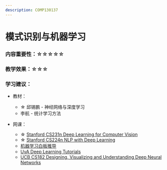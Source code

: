 ```yaml
---
description: COMP130137
---
```


# 模式识别与机器学习

### 内容重要性：☆☆☆☆☆

### 教学效果：☆☆☆

### 学习建议：

* 教材：
  * ☆ 邱锡鹏 - 神经网络与深度学习
  * 李航 - 统计学习方法
*   网课：

    * ☆ [Stanford CS231n Deep Learning for Computer Vision](https://csdiy.wiki/%E6%B7%B1%E5%BA%A6%E5%AD%A6%E4%B9%A0/CS231/)
    * ☆ [Stanford CS224n NLP with Deep Learning](https://csdiy.wiki/%E6%B7%B1%E5%BA%A6%E5%AD%A6%E4%B9%A0/CS224n/)
    * [机器学习白板推导](https://www.bilibili.com/video/BV1aE411o7qd)
    * [UvA Deep Learning Tutorials](https://uvadlc-notebooks.readthedocs.io/en/latest/index.html)
    * [UCB CS182 Designing, Visualizing and Understanding Deep Neural Networks](https://www.bilibili.com/video/BV1PK4y1U751)

